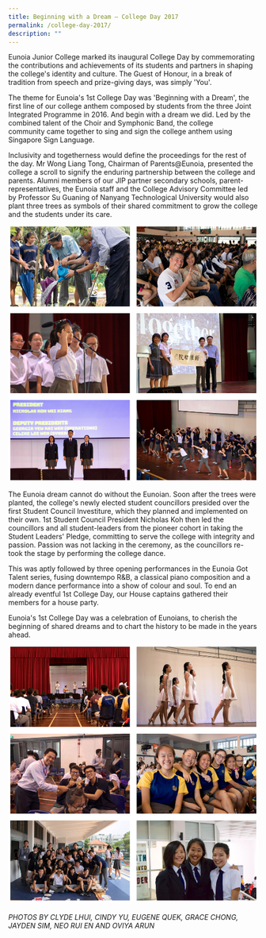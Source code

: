 ```yaml
---
title: Beginning with a Dream – College Day 2017
permalink: /college-day-2017/
description: ""
---
```

Eunoia Junior College marked its inaugural College Day by commemorating the contributions and achievements of its students and partners in shaping the college's identity and culture. The Guest of Honour, in a break of tradition from speech and prize-giving days, was simply 'You'.

The theme for Eunoia's 1st College Day was 'Beginning with a Dream', the first line of our college anthem composed by students from the three Joint Integrated Programme in 2016. And begin with a dream we did. Led by the combined talent of the Choir and Symphonic Band, the college community came together to sing and sign the college anthem using Singapore Sign Language.

Inclusivity and togetherness would define the proceedings for the rest of the day. Mr Wong Liang Tong, Chairman of Parents@Eunoia, presented the college a scroll to signify the enduring partnership between the college and parents. Alumni members of our JIP partner secondary schools, parent-representatives, the Eunoia staff and the College Advisory Committee led by Professor Su Guaning of Nanyang Technological University would also plant three trees as symbols of their shared commitment to grow the college and the students under its care.

![](/images/cd17-1.png)

The Eunoia dream cannot do without the Eunoian. Soon after the trees were planted, the college's newly elected student councillors presided over the first Student Council Investiture, which they planned and implemented on their own. 1st Student Council President Nicholas Koh then led the councillors and all student-leaders from the pioneer cohort in taking the Student Leaders' Pledge, committing to serve the college with integrity and passion. Passion was not lacking in the ceremony, as the councillors re-took the stage by performing the college dance.

This was aptly followed by three opening performances in the Eunoia Got Talent series, fusing downtempo R&B, a classical piano composition and a modern dance performance into a show of colour and soul. To end an already eventful 1st College Day, our House captains gathered their members for a house party.

Eunoia's 1st College Day was a celebration of Eunoians, to cherish the beginning of shared dreams and to chart the history to be made in the years ahead.

![](/images/cd17-2.png)

###### PHOTOS BY CLYDE LHUI, CINDY YU, EUGENE QUEK, GRACE CHONG, JAYDEN SIM, NEO RUI EN AND OVIYA ARUN